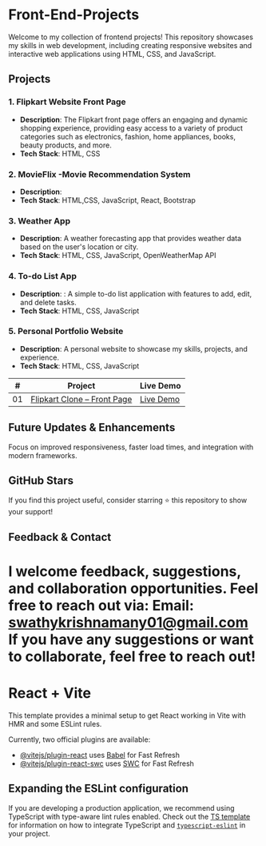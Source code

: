 
# Front-End-Projects
Welcome to my collection of frontend projects! This repository showcases my skills in web development, including creating responsive websites and interactive web applications using HTML, CSS, and JavaScript.

## Projects

### 1. Flipkart Website Front Page
* **Description**: The Flipkart front page offers an engaging and dynamic shopping experience, providing easy access to a variety of product categories such as electronics, fashion, home appliances, books, beauty products, and more.
* **Tech Stack**: HTML, CSS

### 2. MovieFlix -Movie Recommendation System
* **Description**: 
* **Tech Stack**: HTML,CSS, JavaScript, React, Bootstrap

### 3. Weather App
* **Description**: A weather forecasting app that provides weather data based on the user's location or city.
* **Tech Stack**: HTML, CSS, JavaScript, OpenWeatherMap API

### 4. To-do List App
* **Description**: : A simple to-do list application with features to add, edit, and delete tasks.
* **Tech Stack**: HTML, CSS, JavaScript

### 5. Personal Portfolio Website
* **Description**: A personal website to showcase my skills, projects, and experience.
* **Tech Stack**: HTML, CSS, JavaScript

|  #  | Project                                                                                                                     | Live Demo                                                                         |
| :-: | --------------------------------------------------------------------------------------------------------------------------- | --------------------------------------------------------------------------------- |
| 01 | [Flipkart Clone – Front Page](https://github.com/SwathyKrishna02/Front-End-Projects.com/tree/main/flipkart_clone) | [Live Demo](https://SwathyKrishna02.github.io/Front-End-Projects.com/flipkart_clone/) |


## Future Updates & Enhancements
Focus on improved responsiveness, faster load times, and integration with modern frameworks.

## GitHub Stars
If you find this project useful, consider starring ⭐ this repository to show your support!

## Feedback & Contact
I welcome feedback, suggestions, and collaboration opportunities. Feel free to reach out via: Email: swathykrishnamany01@gmail.com If you have any suggestions or want to collaborate, feel free to reach out! 
=======
# React + Vite

This template provides a minimal setup to get React working in Vite with HMR and some ESLint rules.

Currently, two official plugins are available:

- [@vitejs/plugin-react](https://github.com/vitejs/vite-plugin-react/blob/main/packages/plugin-react) uses [Babel](https://babeljs.io/) for Fast Refresh
- [@vitejs/plugin-react-swc](https://github.com/vitejs/vite-plugin-react/blob/main/packages/plugin-react-swc) uses [SWC](https://swc.rs/) for Fast Refresh

## Expanding the ESLint configuration

If you are developing a production application, we recommend using TypeScript with type-aware lint rules enabled. Check out the [TS template](https://github.com/vitejs/vite/tree/main/packages/create-vite/template-react-ts) for information on how to integrate TypeScript and [`typescript-eslint`](https://typescript-eslint.io) in your project.

